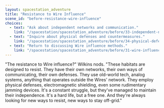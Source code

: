 ```yaml
---
layout: spacestation_adventure
title: "Resistance to Wire Influence"
scene_id: "before-resistance-wire-influence"
choices:
  - text: "Ask about independent networks and communication."
    link: "/spacestation/spacestation_adventure/before/33-independent-networks-comms/"
  - text: "Inquire about physical defenses and countermeasures."
    link: "/spacestation/spacestation_adventure/before/34-physical-defenses-countermeasures/"
  - text: "Return to discussing Wire influence methods."
    link: "/spacestation/spacestation_adventure/before/31-wire-influence-methods/"
---
```


"The resistance to Wire influence?" Wilkins nods. "These habitats are designed to resist. They have their own networks, their own ways of communicating, their own defenses. They use old-world tech, analog systems, anything that operates outside the Wires' network. They employ physical defenses, electromagnetic shielding, even some rudimentary jamming devices. It's a constant struggle, but they've managed to maintain their independence. It's a hard life, but a free one. And they're always looking for new ways to resist, new ways to stay off-grid."
